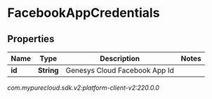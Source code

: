 # FacebookAppCredentials


## Properties

| Name | Type | Description | Notes |
| ------------ | ------------- | ------------- | ------------- |
| **id** | **String** | Genesys Cloud Facebook App Id |  |




_com.mypurecloud.sdk.v2:platform-client-v2:220.0.0_
